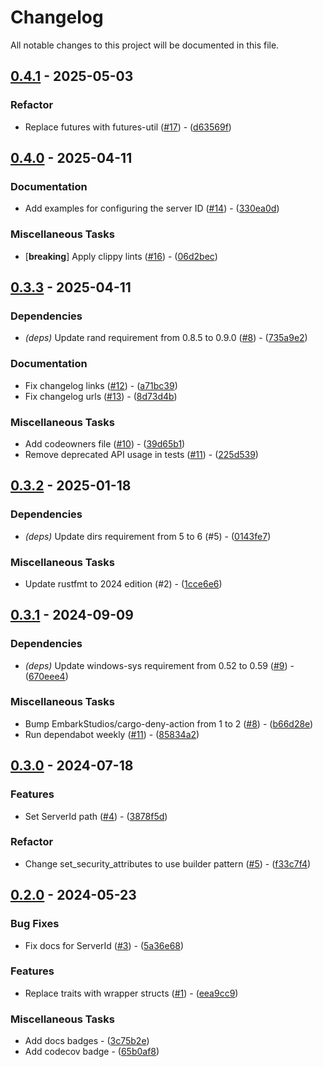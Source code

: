 # Changelog

All notable changes to this project will be documented in this file.

## [0.4.1](https://github.com/aschey/tipsy/compare/v0.4.0..v0.4.1) - 2025-05-03

### Refactor

- Replace futures with futures-util ([#17](https://github.com/aschey/tipsy/issues/17)) - ([d63569f](https://github.com/aschey/tipsy/commit/d63569faa2459a226095fde3ba733e3a4ece93ac))

<!-- generated by git-cliff -->
## [0.4.0](https://github.com/aschey/tipsy/compare/v0.3.3..v0.4.0) - 2025-04-11

### Documentation

- Add examples for configuring the server ID ([#14](https://github.com/aschey/tipsy/issues/14)) - ([330ea0d](https://github.com/aschey/tipsy/commit/330ea0d6383c73032abd92a31db0a9b420d4183f))

### Miscellaneous Tasks

- [**breaking**] Apply clippy lints ([#16](https://github.com/aschey/tipsy/issues/16)) - ([06d2bec](https://github.com/aschey/tipsy/commit/06d2becc9ab28cc4970961a0f3848a4a26ce8a34))

<!-- generated by git-cliff -->
## [0.3.3](https://github.com/aschey/tipsy/compare/v0.3.2..v0.3.3) - 2025-04-11

### Dependencies

- *(deps)* Update rand requirement from 0.8.5 to 0.9.0 ([#8](https://github.com/aschey/tipsy/issues/8)) - ([735a9e2](https://github.com/aschey/tipsy/commit/735a9e2e6dd20bab34fc34480db99aac3494b4ad))

### Documentation

- Fix changelog links ([#12](https://github.com/aschey/tipsy/issues/12)) - ([a71bc39](https://github.com/aschey/tipsy/commit/a71bc39de27177a52a067139a4a067dec5dce72a))
- Fix changelog urls ([#13](https://github.com/aschey/tipsy/issues/13)) - ([8d73d4b](https://github.com/aschey/tipsy/commit/8d73d4bfc97863e2d728a27b918f7aaacf0d31e4))

### Miscellaneous Tasks

- Add codeowners file ([#10](https://github.com/aschey/tipsy/issues/10)) - ([39d65b1](https://github.com/aschey/tipsy/commit/39d65b14b5e8c61ebe0263004686c08830accf83))
- Remove deprecated API usage in tests ([#11](https://github.com/aschey/tipsy/issues/11)) - ([225d539](https://github.com/aschey/tipsy/commit/225d5391cf8e360b9b66e71b2c97d27e61104ec5))

<!-- generated by git-cliff -->
## [0.3.2](https://github.com/aschey/tipsy/compare/v0.3.1..v0.3.2) - 2025-01-18

### Dependencies

- *(deps)* Update dirs requirement from 5 to 6 (#5) - ([0143fe7](https://github.com/aschey/tipsy/commit/0143fe7e08769c141ee53f30613e5f32d2dd20c0))

### Miscellaneous Tasks

- Update rustfmt to 2024 edition (#2) - ([1cce6e6](https://github.com/aschey/tipsy/commit/1cce6e6c678844cba09fbd1fac1a1dc4f39d2362))

<!-- generated by git-cliff -->
## [0.3.1](https://github.com/aschey/tipsy/compare/v0.3.0..v0.3.1) - 2024-09-09

### Dependencies

- *(deps)* Update windows-sys requirement from 0.52 to 0.59 ([#9](https://github.com/aschey/tipsy/pull/9)) - ([670eee4](https://github.com/aschey/tipsy/commit/670eee43d6dc661b56f203faa23592a6bf002a8c))

### Miscellaneous Tasks

- Bump EmbarkStudios/cargo-deny-action from 1 to 2 ([#8](https://github.com/aschey/tipsy/pull/8)) - ([b66d28e](https://github.com/aschey/tipsy/commit/b66d28ea6f7319a000c62565f5caa89862bcd55a))
- Run dependabot weekly ([#11](https://github.com/aschey/tipsy/pull/11)) - ([85834a2](https://github.com/aschey/tipsy/commit/85834a2e9454b2d4ac82eb9b283fe4f4c207c312))

<!-- generated by git-cliff -->
## [0.3.0](https://github.com/aschey/tipsy/compare/v0.2.0..v0.3.0) - 2024-07-18

### Features

- Set ServerId path ([#4](https://github.com/aschey/tipsy/pull/4)) - ([3878f5d](https://github.com/aschey/tipsy/commit/3878f5deed52cd7ebc59d2c84853835cfee5a0a4))

### Refactor

- Change set_security_attributes to use builder pattern ([#5](https://github.com/aschey/tipsy/pull/5)) - ([f33c7f4](https://github.com/aschey/tipsy/commit/f33c7f486325dc5f42547645d3fb4bd549079cc0))

<!-- generated by git-cliff -->
## [0.2.0](https://github.com/aschey/tipsy/compare/v0.1.0..v0.2.0) - 2024-05-23

### Bug Fixes

- Fix docs for ServerId ([#3](https://github.com/aschey/tipsy/pull/3)) - ([5a36e68](https://github.com/aschey/tipsy/commit/5a36e68e78be463b420584715fad40342f4db986))

### Features

- Replace traits with wrapper structs ([#1](https://github.com/aschey/tipsy/pull/1)) - ([eea9cc9](https://github.com/aschey/tipsy/commit/eea9cc920dc0daaedc286e9b7ce0e8f63e906de2))

### Miscellaneous Tasks

- Add docs badges - ([3c75b2e](https://github.com/aschey/tipsy/commit/3c75b2e72b0a9477dd779a98d81e306e012dd5e0))
- Add codecov badge - ([65b0af8](https://github.com/aschey/tipsy/commit/65b0af80b66cc4ac2020b1b43a8faf54866653cc))

<!-- generated by git-cliff -->
